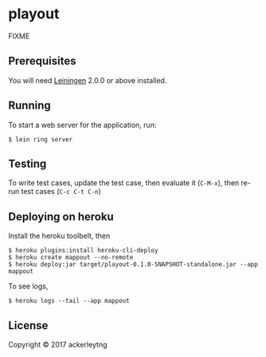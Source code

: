 # playout

FIXME

## Prerequisites

You will need [Leiningen][] 2.0.0 or above installed.

[leiningen]: https://github.com/technomancy/leiningen

## Running

To start a web server for the application, run:

```
$ lein ring server
```

## Testing

To write test cases, update the test case, then evaluate it (`C-M-x`), then re-run test cases (`C-c C-t C-n`)

## Deploying on heroku

Install the heroku toolbelt, then

```
$ heroku plugins:install heroku-cli-deploy
$ heroku create mappout --no-remote
$ heroku deploy:jar target/playout-0.1.0-SNAPSHOT-standalone.jar --app mappout
```

To see logs,

```
$ heroku logs --tail --app mappout
```

## License

Copyright © 2017 ackerleytng
